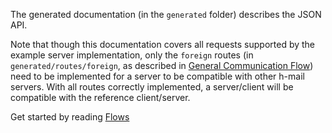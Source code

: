 The generated documentation (in the `generated` folder) describes the JSON API.

Note that though this documentation covers all requests supported by the example server implementation, only the `foreign` routes (in `generated/routes/foreign`, as described in [General Communication Flow](Flows/General%20Communication%20Flow.md)) need to be implemented for a server to be compatible with other h-mail servers. With all routes correctly implemented, a server/client will be compatible with the reference client/server.

Get started by reading [Flows](Flows.md)